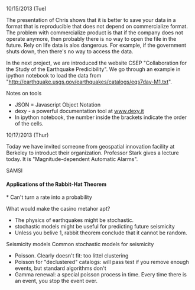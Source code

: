 10/15/2013 (Tue)

The presentation of Chris shows that it is better to save your data in a format that is reproducible that does not depend on commercialize format. The problem with commercialize product is that if the company does not operate anymore, then probably there is no way to open the file in the future. Rely on life data is alos dangerous. For example, if the government shuts down, then there's no way to access the data.

In the next project, we are introduced the website CSEP "Collaboration for the Study of the Earthquake Predicibility". We go through an example in ipython notebook to load the data from "http://earthquake.usgs.gov/earthquakes/catalogs/eqs7day-M1.txt".

Notes on tools

* JSON =  Javascript Object Notation
* dexy -  a powerful documentation tool at www.dexy.it
* In ipython notebook, the number inside the brackets indicate the order of the cells. 


10/17/2013 (Thur)

Today we have invited someone from geospatial innovation facility at Berkeley to introduct their organization. Professor Stark gives a lecture today. It is "Magnitude-dependent Automatic Alarms".

SAMSI

<h4>
Applications of the Rabbit-Hat Theorem
</h4>
* Can't turn a rate into a probability 

What would make the casino metahor apt?

- The physics of earthquakes might be stochastic.
- stochastic models might be useful for predicting future seismicity
- Unless you belive 1, rabbit theorem conclude that it cannot be random.


Seismicity models
Common stochastic models for seismicity

* Poisson. Clearly doesn't fit: too littel clustering
* Poisson for "declustered" catalogs: will pass test if you remove enough events, but standard algorithms don't
* Gamma renewal: a special poisson process in time. Every time there is an event, you stop the event over.




